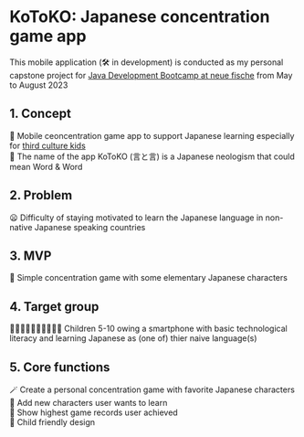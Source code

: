 #  KoToKO: Japanese concentration game app 
This mobile application (🛠️ in development) is conducted as my personal capstone project for [Java Development Bootcamp at neue fische](https://www.neuefische.de/en/bootcamp/java-development) from May to August 2023
## 1. Concept
📱 Mobile ceoncentration game app to support Japanese learning especially for [third culture kids](https://en.wikipedia.org/wiki/Third_culture_kid)\
🎇 The name of the app KoToKO (言と言) is a Japanese neologism that could mean Word & Word
## 2. Problem
😦 Difficulty of staying motivated to learn the Japanese language in non-native Japanese speaking countries
## 3. MVP
💮 Simple concentration game with some elementary Japanese characters
## 4. Target group
🧒🏾🧒🏼🧒🏻🧒🏿🧒🏽 Children 5-10 owing a smartphone with basic technological literacy and learning Japanese as (one of) thier naive language(s)
## 5. Core functions
  🪄 Create a personal concentration game with favorite Japanese characters \
  📖 Add new characters user wants to learn \
  🗻 Show highest game records user achieved \
  🛝 Child friendly design
